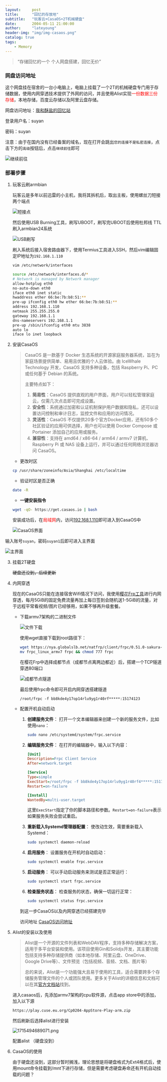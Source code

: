 ```yaml
---
layout:     post
title:      "回忆的存放地"
subtitle:   "玩客云+CasaOS+2T机械硬盘"
date:       2004-05-11 21:00:00
author:     "lateyoung"
header-img: "img/img-casaos.png"
catalog: true
tags:
    - Memory
---
```

> “存储回忆的一个 个人网盘搭建，回忆无价”

### 网盘访问地址

这个网盘挂在宿舍的一台小电脑上，电脑上挂载了一个2T的机械硬盘专门用于存储数据，使用内网穿透技术提供了外网的访问，并且使用Alist实现<font color="red">一份数据三份存储</font>，本地存储，百度云存储以及阿里云盘存储。

网盘访问地址：[我和酥盐的回忆站](https://211.149.141.23:52423/)

登录用户名：suyan

密码：suyan

注意：由于在国内没有已经备案的域名，现在打开会跳出`您的连接不是私密连接`，点击下方的`高级`按钮后，点击`继续前往`即可

![继续前往](https://img2.imgtp.com/2024/05/11/mnkibLY1.png)

### 部署步骤

1. 玩客云刷armbian

   玩客云是多年以前迅雷的小主机，我将其拆机后，取出主板，使用螺丝刀短接两个端点

   ![短接点](https://img2.imgtp.com/2024/05/11/0Zu7fXb3.png)

   然后使用USB Burning工具，刷写UBOOT，刷写完UBOOT后使用杜邦线  TTL刷入armbian24系统

   ![USB刷写](https://img2.imgtp.com/2024/05/11/bDBq2VoN.png)

   刷入系统后接入宿舍路由器下，使用Termius工具进入SSH，然后vim编辑固定IP地址为`192.168.1.110`

   ```sh
   vim /etc/network/interfaces
   ```

   ```sh
   source /etc/network/interfaces.d/*
   # Network is managed by Network manager
   allow-hotplug eth0
   no-auto-down eth0
   iface eth0 inet static
   hwaddress ether 66:be:7b:b8:51:**
   pre-up ifconfig eth0 hw ether 66:be:7b:b8:51:**
   address 192.168.1.110
   netmask 255.255.255.0
   gateway 192.168.1.1
   dns-nameservers 192.168.1.1
   pre-up /sbin/ifconfig eth0 mtu 3838
   auto lo
   iface lo inet loopback
   ```

   

2. 安装CasaOS

   > CasaOS 是一款基于 Docker 生态系统的开源家庭服务器系统，旨在为家庭场景提供简单、易用且优雅的个人云体验。由 IceWhale Technology 开发，CasaOS 支持多种设备，包括 Raspberry Pi、PC 或任何基于 Debian 的系统。
   >
   > 主要特点如下：
   > 1. **简易性**：CasaOS 提供直观的用户界面，用户可以轻松管理家庭云，仅需几次点击即可完成设置。
   > 2. **安全性**：系统通过加密和认证机制保护用户数据和隐私，还可以设置访问控制和审计日志，监控文件和应用的访问情况。
   > 3. **灵活性**：CasaOS 不仅提供20多个官方Docker应用，还有50多个社区验证的应用可供选择，用户也可以使用 Docker Compose 或 Portainer 添加自己的应用或服务。
   > 4. **兼容性**：支持在 amd64 / x86-64 / arm64 / armv7 计算机、Raspberry Pi 或 NAS 设备上运行，并可以通过任何网络浏览器访问 CasaOS。
   >

   - 更改时区

   ```sh
   cp /usr/share/zoneinfo/Asia/Shanghai /etc/localtime
   ```

   - 验证时区是否正确

   ```sh
   date -R
   ```

   - **一键安装指令**

   ```sh
   wget -qO- https://get.casaos.io | bash
   ```

   安装成功后，在<font color="red">局域网</font>内，访问[192.168.1.110](http://192.168.1.110)即可进入到CasaOS中

   ![CasaOS界面](https://img2.imgtp.com/2024/05/11/f7SCDzlg.png)

输入账号`suyan`，密码`suyan1`后即可进入主界面

![主界面](https://img2.imgtp.com/2024/05/11/taPtwvts.png)



3. 挂载2T硬盘

   <del>硬盘还没到，后续更新</del>

4. 内网穿透

   现在的CasaOS只能在连接宿舍Wifi情况下访问，我使用[樱花Frp工具](https://www.natfrp.com/?page=panel&module=download)进行内网穿透，每月5GiB的固定免费流量再加上每日签到会随机送1-5GiB的流量，对于远程平常看视频/图片已经够用，如果不够再升级套餐。

   - 下载armv7架构的二进制文件

     ![文件下载](https://img2.imgtp.com/2024/05/11/vYw7gTqm.png)

     使用wget直接下载到root路径下：

     ```sh
     wget https://nya.globalslb.net/natfrp/client/frpc/0.51.0-sakura-4.3/frpc_linux_armv7
     mv frpc_linux_armv7 frpc && chmod 777 frpc
     ```

     在樱花Frp中选择成都节点（成都节点离两边都近）后，搭建一个TCP隧道穿透80端口

     ![成都节点隧道](https://img2.imgtp.com/2024/05/11/sk5tijq0.png)

     最后使用frpc命令即可开启内网穿透搭建隧道

     ```sh'
     /root/frpc -f bb8kde4y17op14rlu9yg1r40rf*****:15174123
     ```

   - 配置开机自动启动

     1. **创建服务文件**：
        打开一个文本编辑器来创建一个新的服务文件，比如使用`nano`：
        ```bash
        sudo nano /etc/systemd/system/frpc.service
        ```

     2. **编辑服务文件**：
        在打开的编辑器中，输入以下内容：
        ```ini
        [Unit]
        Description=Frpc Client Service
        After=network.target
        
        [Service]
        Type=simple
        ExecStart=/root/frpc -f bb8kde4y17op14rlu9yg1r40rf4*****:15173568
        Restart=on-failure
        
        [Install]
        WantedBy=multi-user.target
        ```
        这里`ExecStart`指定了你的脚本路径和参数。`Restart=on-failure`表示如果服务失败会尝试重启。

     3. **重新载入Systemd管理器配置**：
        使改动生效，需要重新载入Systemd：
        ```bash
        sudo systemctl daemon-reload
        ```

     4. **启用服务**：
        设置服务在开机时自动启动：
        ```bash
        sudo systemctl enable frpc.service
        ```

     5. **启动服务**：
        可以手动启动服务来测试是否正常运行：
        ```bash
        sudo systemctl start frpc.service
        ```

     6. **检查服务状态**：
        检查服务的状态，确保一切运行正常：
        ```bash
        sudo systemctl status frpc.service
        ```

     到这一步CasaOS以及内网穿透已经搭建完毕
     
     访问地址 [CasaOS访问地址](https://61.139.65.134:13005/)

5. Alist的安装以及使用

   > Alist是一个开源的文件列表和WebDAV程序，支持多种存储解决方案，适用于多平台安装和使用。该项目使用Gin和Solidjs开发，其主要功能包括支持多种存储提供商（如本地存储、阿里云盘、OneDrive、Google Drive等）、文件预览（包括视频、音频、文档、图片等）
   >
   > 总的来说，Alist是一个功能强大且易于使用的工具，适合需要跨多个存储服务管理文件的个人或团队使用。更多关于Alist的详细信息和文档可以在其[官方文档站](https://alist.nn.ci)找到。

   进入casaos后，先添加armv7架构的cpu软件源，点击app store中的添加，加入以下源

   ```sh
   https://play.cuse.eu.org/Cp0204-AppStore-Play-arm.zip
   ```

   然后刷新后选择alist进行安装

   ![1715494689071.png](https://img2.imgtp.com/2024/05/12/CVadii8p.png)

   配置alist （硬盘没到）

6. CasaOS的使用

   由于硬盘还没到，这部分暂时搁浅，理论思想是将硬盘格式为Ext4格式后，使用mount命令挂载到/mnt下进行存储，但是需要考虑硬盘寿命还有开机自动挂载的问题？

   